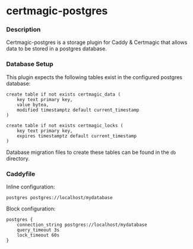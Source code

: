 # certmagic-postgres

### Description
Certmagic-postgres is a storage plugin for Caddy & Certmagic that allows data to be 
stored in a postgres database.

### Database Setup
This plugin expects the following tables exist in the configured postgres database:
```
create table if not exists certmagic_data (
    key text primary key,
    value bytea,
    modified timestamptz default current_timestamp
)

create table if not exists certmagic_locks (
    key text primary key,
    expires timestamptz default current_timestamp
)
```
Database migration files to create these tables can be found in the ```db``` directory. 

### Caddyfile

Inline configuration:
```
postgres postgres://localhost/mydatabase
```

Block configuration:
```
postgres {
    connection_string postgres://localhost/mydatabase
    query_timeout 3s
    lock_timeout 60s
}
```